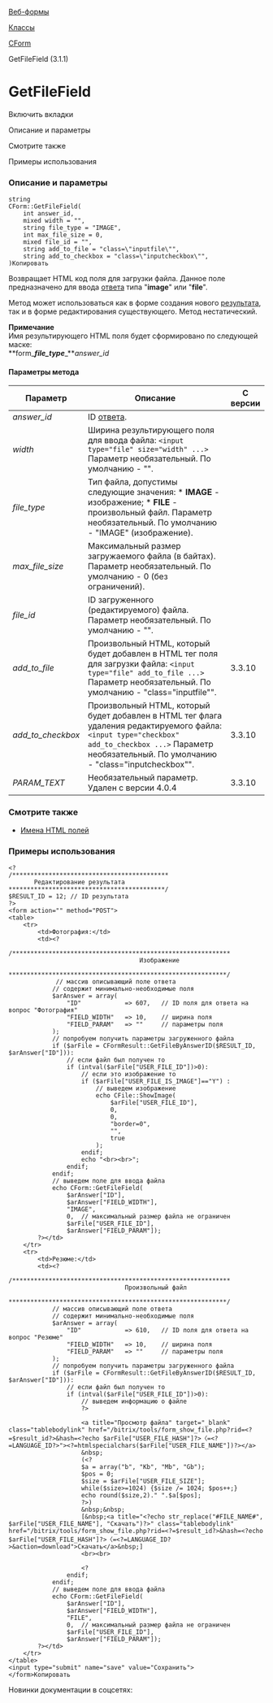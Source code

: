 [Веб-формы](/api_help/form/index.php)

[Классы](/api_help/form/classes/index.php)

[CForm](/api_help/form/classes/cform/index.php)

GetFileField (3.1.1)

GetFileField
============

Включить вкладки

Описание и параметры

Смотрите также

Примеры использования

### Описание и параметры

```
string
CForm::GetFileField(
	int answer_id,
	mixed width = "",
	string file_type = "IMAGE",
	int max_file_size = 0,
	mixed file_id = "",
	string add_to_file = "class=\"inputfile\"",
	string add_to_checkbox = "class=\"inputcheckbox\"",
)Копировать
```

Возвращает HTML код поля для загрузки файла. Данное поле предназначено для ввода [ответа](/api_help/form/terms.php#answer) типа "**image**" или "**file**".

Метод может использоваться как в форме
создания нового [результата](/api_help/form/terms.php#result), так и в форме редактирования существующего. Метод нестатический.

**Примечание**  
Имя результирующего HTML поля будет сформировано по следующей маске:  
 **form\_***file\_type***\_***answer\_id*

#### Параметры метода

| Параметр | Описание | С версии |
| --- | --- | --- |
| *answer\_id* | ID [ответа](/api_help/form/terms.php#answer). |  |
| *width* | Ширина результирующего поля для ввода файла:  `<input type="file" size="width" ...>`   Параметр необязательный. По умолчанию - "". |  |
| *file\_type* | Тип файла, допустимы следующие значения:  * **IMAGE** - изображение; * **FILE** - произвольный файл.  Параметр необязательный. По умолчанию - "IMAGE" (изображение). |  |
| *max\_file\_size* | Максимальный размер загружаемого файла (в байтах).  Параметр необязательный. По умолчанию - 0 (без ограничений). |  |
| *file\_id* | ID загруженного (редактируемого) файла.  Параметр необязательный. По умолчанию - "". |  |
| *add\_to\_file* | Произвольный HTML, который будет добавлен в HTML тег поля для загрузки файла:  `<input type="file" add_to_file ...>`   Параметр необязательный. По умолчанию - "class=\"inputfile\"". | 3.3.10 |
| *add\_to\_checkbox* | Произвольный HTML, который будет добавлен в HTML тег флага удаления редактируемого файла:  `<input type="checkbox" add_to_checkbox ...>`   Параметр необязательный. По умолчанию - "class=\"inputcheckbox\"". | 3.3.10 |
| *PARAM\_TEXT* | Необязательный параметр. Удален с версии 4.0.4 | 3.3.10 |

### Смотрите также

* [Имена HTML полей](/api_help/form/htmlnames.php)

### Примеры использования

```
<?
/*******************************************
       Редактирование результата
*******************************************/
$RESULT_ID = 12; // ID результата
?>
<form action="" method="POST">
<table>
	<tr>
		<td>Фотография:</td>
		<td><?
			/************************************************************
                                    Изображение
			************************************************************/
			 // массив описывающий поле ответа
			// содержит минимально-необходимые поля
			$arAnswer = array(
				"ID"            => 607,   // ID поля для ответа на вопрос "Фотография"
				"FIELD_WIDTH"   => 10,    // ширина поля
				"FIELD_PARAM"   => ""     // параметры поля
			);
			// попробуем получить параметры загруженного файла
			if ($arFile = CFormResult::GetFileByAnswerID($RESULT_ID, $arAnswer["ID"])):
				// если файл был получен то
				if (intval($arFile["USER_FILE_ID"])>0):
					// если это изображение то
					if ($arFile["USER_FILE_IS_IMAGE"]=="Y") :
						// выведем изображение
						echo CFile::ShowImage(
							$arFile["USER_FILE_ID"], 
							0, 
							0, 
							"border=0", 
							"", 
							true
						);
					endif;
					echo "<br><br>"; 
				endif;
			endif;
			// выведем поле для ввода файла
			echo CForm::GetFileField(
				$arAnswer["ID"],
				$arAnswer["FIELD_WIDTH"],
				"IMAGE",
				0,  // максимальный размер файла не ограничен
				$arFile["USER_FILE_ID"],
				$arAnswer["FIELD_PARAM"]);
		?></td>
	</tr>
	<tr>
		<td>Резюме:</td>
		<td><?
			/************************************************************
                                Произвольный файл
			************************************************************/
			// массив описывающий поле ответа
			// содержит минимально-необходимые поля
			$arAnswer = array(
				"ID"            => 610,   // ID поля для ответа на вопрос "Резюме"
				"FIELD_WIDTH"   => 10,    // ширина поля
				"FIELD_PARAM"   => ""     // параметры поля
			);
			// попробуем получить параметры загруженного файла
			if ($arFile = CFormResult::GetFileByAnswerID($RESULT_ID, $arAnswer["ID"])):
				// если файл был получен то
				if (intval($arFile["USER_FILE_ID"])>0):
					// выведем информацию о файле
					?>
                    
					<a title="Просмотр файла" target="_blank" class="tablebodylink" href="/bitrix/tools/form_show_file.php?rid=<?=$result_id?>&hash=<?echo $arFile["USER_FILE_HASH"]?>〈=<?=LANGUAGE_ID?>"><?=htmlspecialchars($arFile["USER_FILE_NAME"])?></a>
					&nbsp;
					(<?
					$a = array("b", "Kb", "Mb", "Gb");
					$pos = 0;
					$size = $arFile["USER_FILE_SIZE"];
					while($size>=1024) {$size /= 1024; $pos++;}
					echo round($size,2)." ".$a[$pos];
					?>)
					&nbsp;&nbsp;
					[&nbsp;<a title="<?echo str_replace("#FILE_NAME#", $arFile["USER_FILE_NAME"], "Скачать")?>" class="tablebodylink" href="/bitrix/tools/form_show_file.php?rid=<?=$result_id?>&hash=<?echo $arFile["USER_FILE_HASH"]?>〈=<?=LANGUAGE_ID?>&action=download">Скачать</a>&nbsp;]
					<br><br>
                    
					<?
				endif;
			endif;
			// выведем поле для ввода файла
			echo CForm::GetFileField(
				$arAnswer["ID"],
				$arAnswer["FIELD_WIDTH"],
				"FILE",
				0,  // максимальный размер файла не ограничен
				$arFile["USER_FILE_ID"],
				$arAnswer["FIELD_PARAM"]);
		?></td>
	</tr>
</table>
<input type="submit" name="save" value="Сохранить">
</form>Копировать
```

Новинки документации в соцсетях: